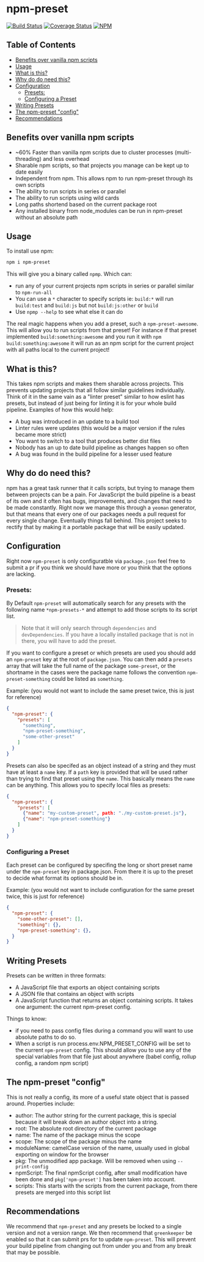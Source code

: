 # npm-preset
[![Build Status][travis-icon]][travis-link]
[![Coverage Status][coveralls-icon]][coveralls-link]
[![NPM][npm-icon]][npm-link]

## Table of Contents

* [Benefits over vanilla npm scripts](#benefits-over-vanilla-npm-preset)
* [Usage](#usage)
* [What is this?](#what-is-this)
* [Why do do need this?](#why-do-do-need-this)
* [Configuration](#configuration)
  * [Presets:](#presets)
  * [Configuring a Preset](#configuring-a-preset)
* [Writing Presets](#writing-presets)
* [The npm-preset "config"](#the-npm-preset-config)
* [Recommendations](#recommendations)

## Benefits over vanilla npm scripts

* ~60% Faster than vanilla npm scripts due to cluster processes (multi-threading) and less overhead
* Sharable npm scripts, so that projects you manage can be kept up to date easily
* Independent from npm. This allows npm to run npm-preset through its own scripts
* The ability to run scripts in series or parallel
* The ability to run scripts using wild cards
* Long paths shortend based on the current package root
* Any installed binary from node_modules can be run in npm-preset without an absolute path

## Usage

To install use npm:

```bash
npm i npm-preset
```

This will give you a binary called `npmp`. Which can:

* run any of your current projects npm scripts in series or parallel similar to `npm-run-all`
* You can use a `*` character to specify scripts ie: `build:*` will run `build:test` and `build:js` but not `build:js:other` or `build`
* Use `npmp --help` to see what else it can do

The real magic happens when you add a preset, such a `npm-preset-awesome`. This will allow you to run scripts from that preset! For instance if that preset implemented
`build:something:awesome` and you run it with `npm build:something:awesome` it will run as an npm script for the current project with all paths local to the current project!

## What is this?

This takes npm scripts and makes them sharable across projects. This prevents updating projects that all follow similar guidelines individually. Think of it in the same vain as a "linter preset" similar to how eslint has presets, but instead of just being for linting it is for your whole build pipeline. Examples of how this would help:

* A bug was introduced in an update to a build tool
* Linter rules were updates (this would be a major version if the rules became more strict)
* You want to switch to a tool that produces better dist files
* Nobody has an up to date build pipeline as changes happen so often
* A bug was found in the build pipeline for a lesser used feature

## Why do do need this?

npm has a great task runner that it calls scripts, but trying to manage them between projects can be a pain. For JavaScript the build pipeline is a beast of its own and it often has bugs, improvements, and changes that need to be made constantly. Right now we manage this through a `yeoman` generator, but that means that every one of our packages needs a pull request for every single change. Eventually things fall behind. This project seeks to rectify that by making it a portable package that will be easily updated.

## Configuration

Right now `npm-preset` is only configuratble via `package.json` feel free to submit a pr if you think we should have more or you think that the options are lacking.

### Presets:

By Default `npm-preset` will automatically search for any presets with the following name `*npm-presets-*` and attempt to add those scripts to its script list.

> Note that it will only search through `dependencies` and `devDependencies`. If you have a locally installed package that is not in there, you will have to add the preset.

If you want to configure a preset or which presets are used you should add an `npm-preset` key at the root of `package.json`. You can then add a `presets` array that will take the full name of the package `some-preset`, or the shortname in the cases were the package name follows the convention `npm-preset-something` could be listed as `something`.

Example: (you would not want to include the same preset twice, this is just for reference)

```json
{
  "npm-preset": {
    "presets": [
      "something",
      "npm-preset-something",
      "some-other-preset"
    ]
  }
}
```

Presets can also be specifed as an object instead of a string and they must have at least a `name` key. If a `path` key is provided that will be used rather than trying to find that preset using the `name`. This basically means the `name` can be anything. This allows you to specify local files as presets:

```json
{
  "npm-preset": {
    "presets": [
      {"name": "my-custom-preset", path: "./my-custom-preset.js"},
      {"name": "npm-preset-something"}
    ]
  }
}
```

### Configuring a Preset

Each preset can be configured by specifing the long or short preset name under the `npm-preset` key in package.json. From there it is up to the preset to decide what format its options should be in.

Example: (you would not want to include configuration for the same preset twice, this is just for reference)

```json
{
  "npm-preset": {
    "some-other-preset": [],
    "something": {},
    "npm-preset-something": {},
  }
}
```

## Writing Presets

Presets can be written in three formats:

* A JavaScript file that exports an object containing scripts
* A JSON file that contains an object with scripts
* A JavaScript function that returns an object containing scripts. It takes one argument: the current npm-preset config.

Things to know:

* if you need to pass config files during a command you will want to use absolute paths to do so.
* When a script is run process.env.NPM_PRESET_CONFIG will be set to the current `npm-preset` config. This should allow you to use any of the special variables from that file just about anywhere (babel config, rollup config, a random npm script)

## The npm-preset "config"

This is not really a config, its more of a useful state object that is passed around. Properties include:

* author: The author string for the current package, this is special because it will break down an author object into a string.
* root: The absolute root directory of the current package
* name: The name of the package minus the scope
* scope: The scope of the package minus the name
* moduleName: camelCase version of the name, usually used in global exporting on window for the browser
* pkg: The unmodified app package. Will be removed when using `--print-config`
* npmScript: The final npmScript config, after small modification have been done and `pkg['npm-preset']` has been taken into account.
* scripts: This starts with the scripts from the current package, from there presets are merged into this script list

## Recommendations

We recommend that `npm-preset` and any presets be locked to a single version and not a version range. We then recommend that `greenkeeper` be enabled so that it can submit prs for to update `npm-preset`. This will prevent your build pipeline from changing out from under you and from any break that may be possible.

[travis-icon]: https://travis-ci.org/BrandonOCasey/npm-preset.svg?branch=master
[travis-link]: https://travis-ci.org/BrandonOCasey/npm-preset

[npm-icon]: https://nodei.co/npm/npm-preset.png?downloads=true&downloadRank=true
[npm-link]: https://nodei.co/npm/npm-preset/

[coveralls-icon]: https://coveralls.io/repos/github/BrandonOCasey/npm-preset/badge.svg?branch=master
[coveralls-link]: https://coveralls.io/github/BrandonOCasey/npm-preset?branch=master

